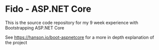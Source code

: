 # Fido - ASP.NET Core
This is the source code repository for my 9 week experience with Bootstrapping ASP.NET Core 

See https://hanson.io/boot-aspnetcore for a more in depth explanation of the project
